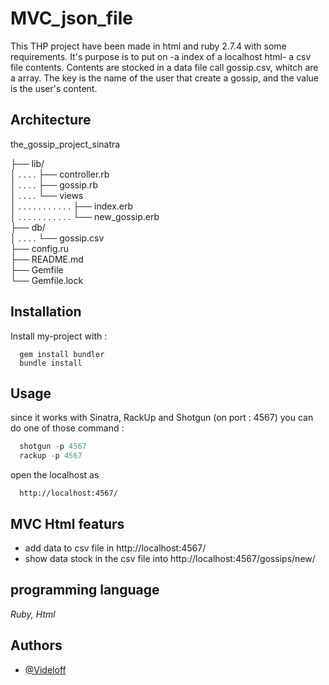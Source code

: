 
# MVC_json_file

This THP project have been made in html and ruby 2.7.4 with some requirements.
It's purpose is to put on -a index of a localhost html- a csv file contents.
Contents are stocked in a data file call gossip.csv, whitch are a array. The key is the name of the user that create a gossip, and the value is the user's content.

## Architecture

the_gossip_project_sinatra

├── lib/\
│ . . . . ├── controller.rb\
│ . . . . ├── gossip.rb\
│ . . . . └── views\
│ . . . . . . . . . . . ├── index.erb\
│ . . . . . . . . . . . └── new_gossip.erb\
├── db/\
│ . . . .  └── gossip.csv\
├── config.ru\
├── README.md\
├── Gemfile\
└── Gemfile.lock
## Installation

Install my-project with :
```
  gem install bundler
  bundle install
```
## Usage
since it works with Sinatra, RackUp and Shotgun (on port : 4567) you can do one of those command :

```javascript
  shotgun -p 4567
  rackup -p 4567
```
open the localhost as
```
  http://localhost:4567/
```

## MVC Html featurs

- add data to csv file in http://localhost:4567/
- show data stock in the csv file into http://localhost:4567/gossips/new/


## programming language

*Ruby, Html*



## Authors

- [@Videloff](https://www.github.com/videloff)
